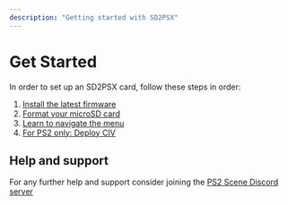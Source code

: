 ```yaml
---
description: "Getting started with SD2PSX"
---
```


# Get Started

In order to set up an SD2PSX card, follow these steps in order:

1. [Install the latest firmware](update-firmware)
1. [Format your microSD card](format-microsd)
1. [Learn to navigate the menu](navigation)
1. [For PS2 only: Deploy CIV](deploy-civ)

## Help and support

For any further help and support consider joining the [PS2 Scene Discord server](https://discord.gg/B3dCMsdbBe)
